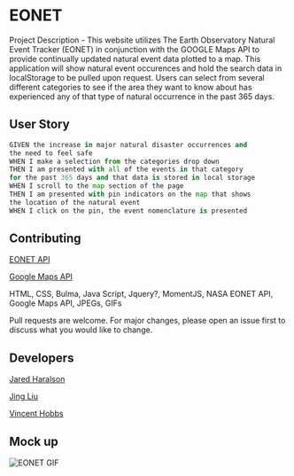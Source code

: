 # EONET

Project Description - This website utilizes The Earth Observatory Natural Event Tracker (EONET) in conjunction with the GOOGLE Maps API to provide continually updated natural event data plotted to a map. This application will show natural event occurences and hold the search data in localStorage to be pulled upon request. Users can select from several different categories to see if the area they want to know about has experienced any of that type of natural occurrence in the past 365 days.

## User Story

```python
GIVEN the increase in major natural disaster occurrences and
the need to feel safe
WHEN I make a selection from the categories drop down
THEN I am presented with all of the events in that category
for the past 365 days and that data is stored in local storage
WHEN I scroll to the map section of the page
THEN I am presented with pin indicators on the map that shows
the location of the natural event
WHEN I click on the pin, the event nomenclature is presented
```

## Contributing

[EONET API](https://eonet.gsfc.nasa.gov/)

[Google Maps API](https://developers.google.com/maps/documentation/javascript/overview)

HTML, CSS, Bulma, Java Script, Jquery?, MomentJS, NASA EONET API, Google Maps API, JPEGs, GIFs

Pull requests are welcome. For major changes, please open an issue first to discuss what you would like to change.

## Developers

[Jared Haralson](https://github.com/jhara0994)

[Jing Liu](https://github.com/jing-liu-778)

[Vincent Hobbs](https://github.com/icyhobbs?tab=repositories)

## Mock up

![EONET GIF](./assets/EONET.gif)
